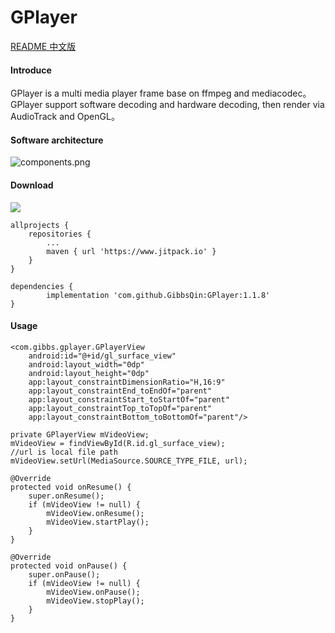 # GPlayer

[README 中文版](README.zh-CN.md)

#### Introduce
GPlayer is a multi media player frame base on ffmpeg and mediacodec。GPlayer support software decoding and hardware decoding, then render via AudioTrack and OpenGL。

#### Software architecture
![](https://images.gitee.com/uploads/images/2020/0727/182413_fc543975_5383286.png "components.png")

#### Download
[![](https://www.jitpack.io/v/GibbsQin/GPlayer.svg)](https://www.jitpack.io/#GibbsQin/GPlayer)

	allprojects {
		repositories {
			...
			maven { url 'https://www.jitpack.io' }
		}
	}

	dependencies {
	        implementation 'com.github.GibbsQin:GPlayer:1.1.8'
	}

#### Usage
    <com.gibbs.gplayer.GPlayerView
        android:id="@+id/gl_surface_view"
        android:layout_width="0dp"
        android:layout_height="0dp"
        app:layout_constraintDimensionRatio="H,16:9"
        app:layout_constraintEnd_toEndOf="parent"
        app:layout_constraintStart_toStartOf="parent"
        app:layout_constraintTop_toTopOf="parent"
        app:layout_constraintBottom_toBottomOf="parent"/>

    private GPlayerView mVideoView;
    mVideoView = findViewById(R.id.gl_surface_view);
    //url is local file path
    mVideoView.setUrl(MediaSource.SOURCE_TYPE_FILE, url);

    @Override
    protected void onResume() {
        super.onResume();
        if (mVideoView != null) {
            mVideoView.onResume();
            mVideoView.startPlay();
        }
    }

    @Override
    protected void onPause() {
        super.onPause();
        if (mVideoView != null) {
            mVideoView.onPause();
            mVideoView.stopPlay();
        }
    }

